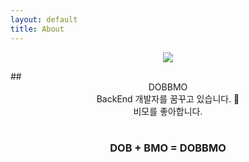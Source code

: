 ```yaml
---
layout: default
title: About
---
```


<p align="center">
  <img src = "https://media1.giphy.com/media/pO4UHglOY2vII/giphy.gif?cid=ecf05e475gsvlfa7brjnl4stjwd9c7c7znaw6j95m1yqoh5c&rid=giphy.gif&ct=g">
</p>
## <center>DOBBMO</center>
<center>BackEnd 개발자를 꿈꾸고 있습니다. 🌱<br/>
비모를 좋아합니다.</center><br/>

### <center>DOB + BMO = DOBBMO</center>
